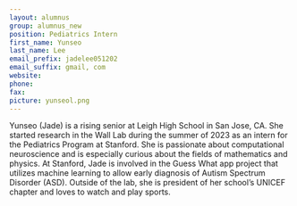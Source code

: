 ```yaml
---
layout: alumnus
group: alumnus_new
position: Pediatrics Intern
first_name: Yunseo
last_name: Lee
email_prefix: jadelee051202
email_suffix: gmail, com
website:
phone:
fax:
picture: yunseol.png
---
```


Yunseo (Jade) is a rising senior at Leigh High School in San Jose, CA. She started research in the Wall Lab during the summer of 2023 as an intern for the Pediatrics Program at Stanford. She is passionate about computational neuroscience and is especially curious about the fields of mathematics and physics. At Stanford, Jade is involved in the Guess What app project that utilizes machine learning to allow early diagnosis of Autism Spectrum Disorder (ASD). Outside of the lab, she is president of her school’s UNICEF chapter and loves to watch and play sports.
